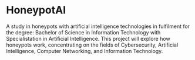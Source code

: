 # HoneypotAI
A study in honeypots with artificial intelligence technologies in fulfilment for the degree: Bachelor of Science in Information Technology with Specialistation in Artificial Intelligence. This project will explore how honeypots work, concentrating on the fields of Cybersecurity, Artificial Intelligence, Computer Networking, and Information Technology.
